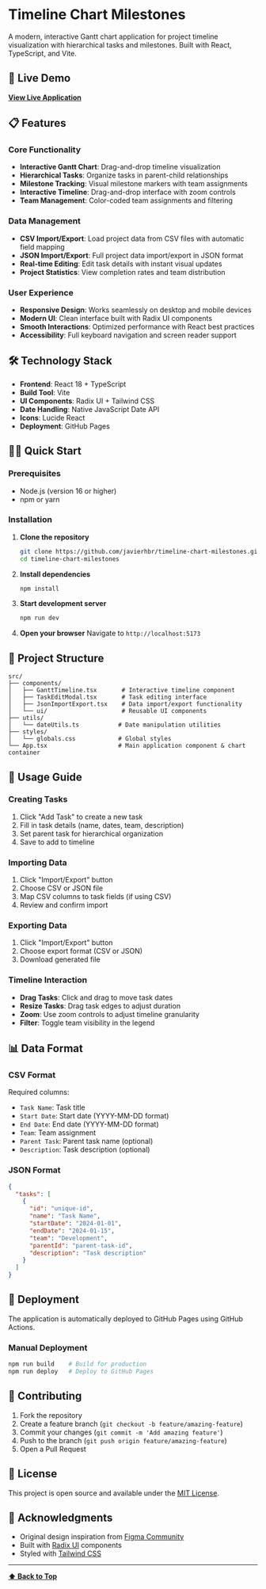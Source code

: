 # Timeline Chart Milestones

A modern, interactive Gantt chart application for project timeline visualization with hierarchical tasks and milestones. Built with React, TypeScript, and Vite.

## 🚀 Live Demo

**[View Live Application](https://javierhbr.github.io/timeline-chart-milestones/)**

## 📋 Features

### Core Functionality

- **Interactive Gantt Chart**: Drag-and-drop timeline visualization
- **Hierarchical Tasks**: Organize tasks in parent-child relationships
- **Milestone Tracking**: Visual milestone markers with team assignments
- **Interactive Timeline**: Drag-and-drop interface with zoom controls
- **Team Management**: Color-coded team assignments and filtering

### Data Management

- **CSV Import/Export**: Load project data from CSV files with automatic field mapping
- **JSON Import/Export**: Full project data import/export in JSON format
- **Real-time Editing**: Edit task details with instant visual updates
- **Project Statistics**: View completion rates and team distribution

### User Experience

- **Responsive Design**: Works seamlessly on desktop and mobile devices
- **Modern UI**: Clean interface built with Radix UI components
- **Smooth Interactions**: Optimized performance with React best practices
- **Accessibility**: Full keyboard navigation and screen reader support

## 🛠️ Technology Stack

- **Frontend**: React 18 + TypeScript
- **Build Tool**: Vite
- **UI Components**: Radix UI + Tailwind CSS
- **Date Handling**: Native JavaScript Date API
- **Icons**: Lucide React
- **Deployment**: GitHub Pages

## 🏃‍♂️ Quick Start

### Prerequisites

- Node.js (version 16 or higher)
- npm or yarn

### Installation

1. **Clone the repository**

   ```bash
   git clone https://github.com/javierhbr/timeline-chart-milestones.git
   cd timeline-chart-milestones
   ```

2. **Install dependencies**

   ```bash
   npm install
   ```

3. **Start development server**

   ```bash
   npm run dev
   ```

4. **Open your browser**
   Navigate to `http://localhost:5173`

## 📁 Project Structure

```
src/
├── components/
│   ├── GanttTimeline.tsx       # Interactive timeline component
│   ├── TaskEditModal.tsx       # Task editing interface
│   ├── JsonImportExport.tsx    # Data import/export functionality
│   └── ui/                     # Reusable UI components
├── utils/
│   └── dateUtils.ts           # Date manipulation utilities
├── styles/
│   └── globals.css            # Global styles
└── App.tsx                    # Main application component & chart container
```

## 🎯 Usage Guide

### Creating Tasks

1. Click "Add Task" to create a new task
2. Fill in task details (name, dates, team, description)
3. Set parent task for hierarchical organization
4. Save to add to timeline

### Importing Data

1. Click "Import/Export" button
2. Choose CSV or JSON file
3. Map CSV columns to task fields (if using CSV)
4. Review and confirm import

### Exporting Data

1. Click "Import/Export" button
2. Choose export format (CSV or JSON)
3. Download generated file

### Timeline Interaction

- **Drag Tasks**: Click and drag to move task dates
- **Resize Tasks**: Drag task edges to adjust duration
- **Zoom**: Use zoom controls to adjust timeline granularity
- **Filter**: Toggle team visibility in the legend

## 📊 Data Format

### CSV Format

Required columns:

- `Task Name`: Task title
- `Start Date`: Start date (YYYY-MM-DD format)
- `End Date`: End date (YYYY-MM-DD format)
- `Team`: Team assignment
- `Parent Task`: Parent task name (optional)
- `Description`: Task description (optional)

### JSON Format

```json
{
  "tasks": [
    {
      "id": "unique-id",
      "name": "Task Name",
      "startDate": "2024-01-01",
      "endDate": "2024-01-15",
      "team": "Development",
      "parentId": "parent-task-id",
      "description": "Task description"
    }
  ]
}
```

## 🚀 Deployment

The application is automatically deployed to GitHub Pages using GitHub Actions.

### Manual Deployment

```bash
npm run build    # Build for production
npm run deploy   # Deploy to GitHub Pages
```

## 🤝 Contributing

1. Fork the repository
2. Create a feature branch (`git checkout -b feature/amazing-feature`)
3. Commit your changes (`git commit -m 'Add amazing feature'`)
4. Push to the branch (`git push origin feature/amazing-feature`)
5. Open a Pull Request

## 📝 License

This project is open source and available under the [MIT License](LICENSE).

## 🙏 Acknowledgments

- Original design inspiration from [Figma Community](https://www.figma.com/design/Pg1vs3fwQX5IgqQKLLzDBe/Gantt-Chart-Jer%C3%A1rquico-con-Milestones)
- Built with [Radix UI](https://www.radix-ui.com/) components
- Styled with [Tailwind CSS](https://tailwindcss.com/)

---

**[⬆️ Back to Top](#timeline-chart-milestones)**
